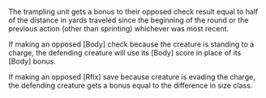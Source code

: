 The trampling unit gets a bonus to their opposed check result equal to half of the distance in yards traveled since the beginning of the round or the previous action (other than sprinting) whichever was most recent.  

If making an opposed [Body] check because the creature is standing to a charge, the defending creature will use its [Body] score in place of its [Body] bonus.

If making an opposed [Rflx] save because creature is evading the charge, the defending creature gets a bonus equal to the difference in size class.
